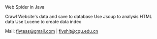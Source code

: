 
Web Spider in Java

Crawl Website's data and save to database
Use Jsoup to analysis HTML data
Use Lucene to create data index

Mail: flyteas@gmail.com | flyshit@cqu.edu.cn